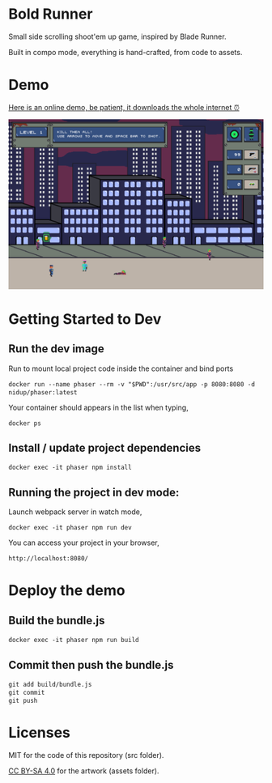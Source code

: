 # Bold Runner

Small side scrolling shoot'em up game, inspired by Blade Runner.

Built in compo mode, everything is hand-crafted, from code to assets.

# Demo

[Here is an online demo, be patient, it downloads the whole internet ⏰](https://nidup.github.io/bold-runner/)

<p align="center">
<img src="https://github.com/nidup/bold-runner/blob/master/assets/doc/screenshot.png" alt="Bold Runner"/>
</p>

# Getting Started to Dev

## Run the dev image

Run to mount local project code inside the container and bind ports
```
docker run --name phaser --rm -v "$PWD":/usr/src/app -p 8080:8080 -d nidup/phaser:latest
```

Your container should appears in the list when typing,
```
docker ps
```

## Install / update project dependencies

```
docker exec -it phaser npm install
```

## Running the project in dev mode:

Launch webpack server in watch mode,
```
docker exec -it phaser npm run dev
```

You can access your project in your browser,
```
http://localhost:8080/
```

# Deploy the demo

## Build the bundle.js

```
docker exec -it phaser npm run build
```

## Commit then push the bundle.js

```
git add build/bundle.js
git commit
git push
```

# Licenses

MIT for the code of this repository (src folder).

[CC BY-SA 4.0](https://creativecommons.org/licenses/by-sa/4.0/) for the artwork (assets folder).
